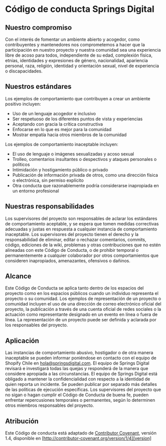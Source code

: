 # Código de conducta Springs Digital

## Nuestro compromiso

Con el interés de fomentar un ambiente abierto y acogedor, como contribuyentes y mantenedores nos comprometemos a hacer que la participación en nuestro proyecto y nuestra comunidad sea una experiencia libre de acoso para todos, independiente de su edad, complexión física, etnias, identidades y expresiones de género, nacionalidad, apariencia personal, raza, religión, identidad y orientación sexual, nivel de experiencia o discapacidades.

## Nuestros estándares

Los ejemplos de comportamiento que contribuyen a crear un ambiente positivo incluyen:

* Uso de un lenguaje acogedor e inclusivo
* Ser respetuoso de los diferentes puntos de vista y experiencias
* Aceptando con gracia la crítica constructiva
* Enfocarse en lo que es mejor para la comunidad
* Mostrar empatía hacia otros miembros de la comunidad

Los ejemplos de comportamiento inaceptable incluyen:

* El uso de lenguaje o imágenes sexualizadas y acoso sexual
* Trolleo, comentarios insultantes o despectivos y ataques personales o políticos
* Intimidación y hostigamiento público o privado
* Publicación de información privada de otros, como una dirección física o electrónica, sin permiso explícito
* Otra conducta que razonablemente podría considerarse inapropiada en un entorno profesional

## Nuestras responsabilidades

Los supervisores del proyecto son responsables de aclarar los estándares de comportamiento aceptable, y se espera que tomen medidas correctivas adecuadas y justas en respuesta a cualquier instancia de comportamiento inaceptable.
Los supervisores del proyecto tienen el derecho y la responsabilidad de eliminar, editar o rechazar comentarios, commits, código, ediciones de la wiki, problemas y otras contribuciones que no estén alineadas con este Código de Conducta, o de prohibir temporal o permanentemente a cualquier colaborador por otros comportamientos que consideren inapropiados, amenazantes, ofensivos o dañinos.

## Alcance

Este Código de Conducta se aplica tanto dentro de los espacios del proyecto como en los espacios públicos cuando un individuo representa el proyecto o su comunidad. Los ejemplos de representación de un proyecto o comunidad incluyen el uso de una dirección de correo electrónico oficial del proyecto, la publicación a través de una cuenta oficial de redes sociales o la actuación como representante designado en un evento en línea o fuera de línea. La representación de un proyecto puede ser definida y aclarada por los responsables del proyecto.

## Aplicación

Las instancias de comportamiento abusivo, hostigador o de otra manera inaceptable se pueden informar poniéndose en contacto con el equipo de Shopify Chile en hola@springsdigital.com.
El equipo de Springs Digital revisará e investigará todas las quejas y responderá de la manera que considere apropiada a las circunstancias. El equipo de Springs Digital está obligado a mantener la confidencialidad con respecto a la identidad de quien reporta un incidente. Se pueden publicar por separado más detalles de las políticas de ejecución específicas.
Los supervisores del proyecto que no sigan o hagan cumplir el Código de Conducta de buena fe, pueden enfrentar repercusiones temporales o permanentes, según lo determinen otros miembros responsables del proyecto.

## Atribución

Este Código de conducta está adaptado de [Contributor Covenant][homepage], versión 1.4, disponible en [http://contributor-covenant.org/version/1/4][version]

[homepage]: http://contributor-covenant.org
[version]: http://contributor-covenant.org/version/1/4/
